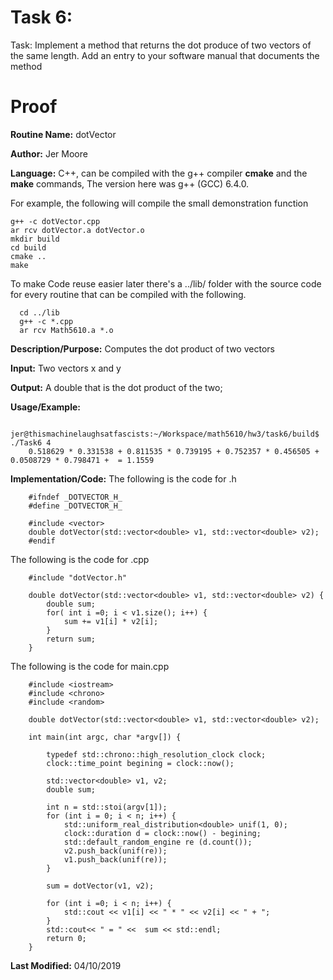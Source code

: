 # Task 6:
Task: Implement a method that returns the dot produce of two vectors of the same length. Add an entry to your software manual that documents the method
# Proof

**Routine Name:**          dotVector

**Author:** Jer Moore

**Language:** C++, can be compiled with the g++ compiler **cmake** and the **make** commands, The version here was g++ (GCC) 6.4.0.

For example, the following will compile the small demonstration function

    g++ -c dotVector.cpp
	ar rcv dotVector.a dotVector.o
	mkdir build
	cd build
	cmake ..
	make

  To make Code reuse easier later there's a ../lib/ folder with the source code for every routine that can be compiled with the following.

      cd ../lib
      g++ -c *.cpp
      ar rcv Math5610.a *.o

**Description/Purpose:** Computes the dot product of two vectors

**Input:** Two vectors x and y

**Output:** A double that is the dot product of the two;


**Usage/Example:**

		jer@thismachinelaughsatfascists:~/Workspace/math5610/hw3/task6/build$ ./Task6 4
		0.518629 * 0.331538 + 0.811535 * 0.739195 + 0.752357 * 0.456505 + 0.0508729 * 0.798471 +  = 1.1559

**Implementation/Code:** The following is the code for .h

		#ifndef _DOTVECTOR_H_
		#define _DOTVECTOR_H_

		#include <vector>
		double dotVector(std::vector<double> v1, std::vector<double> v2);
		#endif


The following is the code for .cpp


		#include "dotVector.h"

		double dotVector(std::vector<double> v1, std::vector<double> v2) {
			double sum;
			for( int i =0; i < v1.size(); i++) {
				sum += v1[i] * v2[i];
			}
			return sum;
		}


The following is the code for main.cpp

		#include <iostream>
		#include <chrono>
		#include <random>

		double dotVector(std::vector<double> v1, std::vector<double> v2);

		int main(int argc, char *argv[]) {

			typedef std::chrono::high_resolution_clock clock;
			clock::time_point begining = clock::now();

			std::vector<double> v1, v2;
			double sum;

			int n = std::stoi(argv[1]);
			for (int i = 0; i < n; i++) {
				std::uniform_real_distribution<double> unif(1, 0);
				clock::duration d = clock::now() - begining;
				std::default_random_engine re (d.count());
				v2.push_back(unif(re));
				v1.push_back(unif(re));
			}

			sum = dotVector(v1, v2);

			for (int i =0; i < n; i++) {
				std::cout << v1[i] << " * " << v2[i] << " + ";
			}
			std::cout<< " = " <<  sum << std::endl;
			return 0;
		}


**Last Modified:** 04/10/2019
